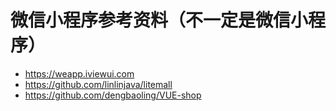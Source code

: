 # 微信小程序参考资料（不一定是微信小程序）   

* https://weapp.iviewui.com  
* https://github.com/linlinjava/litemall  
* https://github.com/dengbaoling/VUE-shop  
